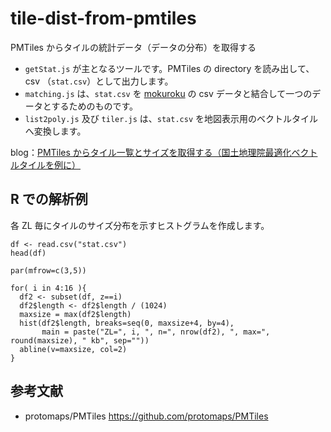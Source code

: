 # tile-dist-from-pmtiles
PMTiles からタイルの統計データ（データの分布）を取得する

* `getStat.js` が主となるツールです。PMTiles の directory を読み出して、csv （`stat.csv`）として出力します。
* `matching.js` は、`stat.csv` を [mokuroku](https://github.com/gsi-cyberjapan/mokuroku-spec) の csv データと結合して一つのデータとするためのものです。
* `list2poly.js` 及び `tiler.js` は、`stat.csv` を地図表示用のベクトルタイルへ変換します。

blog：[PMTiles からタイル一覧とサイズを取得する（国土地理院最適化ベクトルタイルを例に）](https://qiita.com/mg_kudo/items/9f87fca0c579fd2b645d)

## R での解析例
各 ZL 毎にタイルのサイズ分布を示すヒストグラムを作成します。
```
df <- read.csv("stat.csv")
head(df)

par(mfrow=c(3,5))

for( i in 4:16 ){
  df2 <- subset(df, z==i)
  df2$length <- df2$length / (1024)
  maxsize = max(df2$length)
  hist(df2$length, breaks=seq(0, maxsize+4, by=4),
       main = paste("ZL=", i, ", n=", nrow(df2), ", max=", round(maxsize), " kb", sep=""))
  abline(v=maxsize, col=2)
}
```

## 参考文献
* protomaps/PMTiles https://github.com/protomaps/PMTiles
